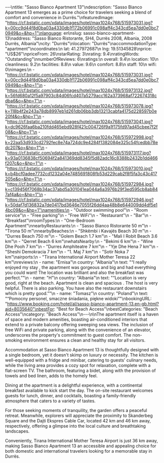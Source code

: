 ---\ntitle: "Sasso Bianco Apartment 13"\ndescription: "Sasso Bianco Apartment 13 emerges as a prime choice for travelers seeking a blend of comfort and convenience in Durrës."\nfeaturedImage: "https://cf.bstatic.com/xdata/images/hotel/max1024x768/515973031.jpg?k=00cc9d44f8d0ba03a4330db1f172b06991c098aff4c343cd5ea7dd0e0bc70949&o=&hp=1"\nlanguage: en\nslug: sasso-bianco-apartment-13\naddress: "Sasso Bianco Ristorante, SH4, Durrës 2008, Albania, 2008 Durrës, Albania"\ncity: "Durrës"\nlocation: "Durrës"\naccommodationType: "apartment"\ncoordinates:\n  lat: 41.27972687\n  lng: 19.51345828\nprice: "US$26"\npriceFrom: 26\nstarRating: 3\nrating: 9.4\nratingWords: "Outstanding"\nnumberOfReviews: 6\nratings:\n  overall: 9.4\n  location: 10\n  cleanliness: 9.2\n  facilities: 8.8\n  value: 9.6\n  comfort: 8.8\n  staff: 10\n  wifi: 0\nimages:\n  - "https://cf.bstatic.com/xdata/images/hotel/max1024x768/515973031.jpg?k=00cc9d44f8d0ba03a4330db1f172b06991c098aff4c343cd5ea7dd0e0bc70949&o=&hp=1"\n  - "https://cf.bstatic.com/xdata/images/hotel/max1024x768/515973132.jpg?k=56fd680a12f5a97903c84d06fcd407a5279acc162a373968af722674318cdba6&o=&hp=1"\n  - "https://cf.bstatic.com/xdata/images/hotel/max1024x768/515973078.jpg?k=118b4f2e243a78db8997eb1d261db06bb3db13213cabfa4175d228597b0e20f4&o=&hp=1"\n  - "https://cf.bstatic.com/xdata/images/hotel/max1024x768/515973041.jpg?k=dc9626faa6ba210fdd465ebd928f421c004726f9a1f175fd97ad45cbee7f2f08&o=&hp=1"\n  - "https://cf.bstatic.com/xdata/images/hotel/max1024x768/515972998.jpg?k=22aa53d933cd2792fec8e74a724dc9e4284f1382084e325c54fcedbb78edc207&o=&hp=1"\n  - "https://cf.bstatic.com/xdata/images/hotel/max1024x768/515973117.jpg?k=93a0136838cf50694f2a841369dd8345f5d82adc16c8388b2432b1dd466f207c&o=&hp=1"\n  - "https://cf.bstatic.com/xdata/images/hotel/max1024x768/515973010.jpg?k=b4bcf0adee7732cd1232a04e7485691808fb53d229cab2f8f5fa3c43c417205e&o=&hp=1"\n  - "https://cf.bstatic.com/xdata/images/hotel/max1024x768/515972984.jpg?k=c139456f7068b34ac37abd5a301041ea044a6a3976b29f3ed595cb8ab847af4a&o=&hp=1"\n  - "https://cf.bstatic.com/xdata/images/hotel/max1024x768/515972946.jpg?k=50daf7d136832a7de0417bd3646e7055f26dd4aa48b8e644009dd4df5e14bc09&o=&hp=1"\namenities:\n  - "Outdoor swimming pool"\n  - "Room service"\n  - "Free parking"\n  - "Free WiFi"\n  - "Restaurant"\n  - "Bar"\n  - "Breakfast"\nroomTypes:\n  - "One-Bedroom Apartment"\nnearbyRestaurants:\n  - "Sasso Bianco Ristorante 50 m"\n  - "Tirona 50 m"\nnearbyBeaches:\n  - "Shkëmbi i Kavajës Beach 30 m"\n  - "Durres Beach 750 m"\n  - "Golem Beach 1.7 km"\n  - "Mali I Robit Beach 3.6 km"\n  - "Qerret Beach 6 km"\nwhatsNearby:\n  - "Bekimi 6 km"\n  - "Wine Dhe Pooh 7 km"\n  - "Durres Amphiteatre 7 km"\n  - "Yje Dhe Hena 7 km"\n  - "Sheshi Demokracia 7 km"\n  - "1. Maj 7 km"\n  - "Sotir Noka 7 km"\nairports:\n  - "Tirana International Airport Mother Teresa 22 km"\nreviews:\n  - name: "Ernisa"\n    country: "Albania"\n    text: "“I really enjoyed my stay , the apartment was gorgeous and big and had everything you could want! The location was brilliant and also the breakfast was perfect.”"\n  - name: "H"\n    country: "Albania"\n    text: "“Location is very good, right at the beach. Apartment is clean and spacious . The host is very helpful. There is also parking. You have also the restaurant downstairs which is pretty good.”"\n  - name: "Tomasz"\n    country: "Poland"\n    text: "“Pomocny personel, smaczne śniadania, piękne widoki”"\nbookingURL: "https://www.booking.com/hotel/al/sasso-bianco-apartment-13.en-gb.html?aid=8035640"\nbestFor: "Best for Beach Access"\nbestCategories: "Beach Access"\ncategory: "Beach Access"\n---\n\nThe apartment itself is a haven of space and modern amenities, boasting air-conditioned interiors that extend to a private balcony offering sweeping sea views. The inclusion of free WiFi and private parking, along with the convenience of an elevator, underscores the property's commitment to guest comfort. The non-smoking environment ensures a clean and healthy stay for all visitors.

Accommodation at Sasso Bianco Apartment 13 is thoughtfully designed with a single bedroom, yet it doesn't skimp on luxury or necessity. The kitchen is well-equipped with a fridge and minibar, catering to guests' culinary needs, while the living area provides a cozy spot for relaxation, complete with a flat-screen TV. The bathroom, featuring a bidet, along with the provision of towels and bed linen, adds to the homely feel.

Dining at the apartment is a delightful experience, with a continental breakfast available to kick start the day. The on-site restaurant welcomes guests for lunch, dinner, and cocktails, boasting a family-friendly atmosphere that caters to a variety of tastes.

For those seeking moments of tranquility, the garden offers a peaceful retreat. Meanwhile, explorers will appreciate the proximity to Skanderbeg Square and the Dajti Ekspres Cable Car, located 42 km and 46 km away, respectively, offering a glimpse into the local culture and breathtaking landscapes.

Conveniently, Tirana International Mother Teresa Airport is just 36 km away, making Sasso Bianco Apartment 13 an accessible and appealing choice for both domestic and international travelers looking for a memorable stay in Durrës.